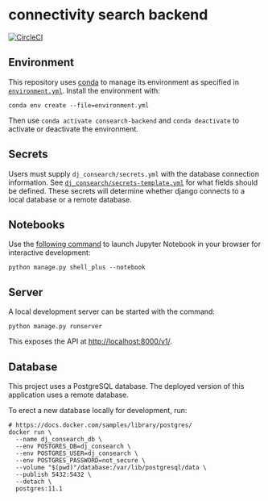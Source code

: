# connectivity search backend

[![CircleCI](https://circleci.com/gh/greenelab/connectivity-search-backend.svg?style=svg)](https://circleci.com/gh/greenelab/connectivity-search-backend)


## Environment

This repository uses [conda](http://conda.pydata.org/docs/) to manage its environment as specified in [`environment.yml`](environment.yml).
Install the environment with:

```shell
conda env create --file=environment.yml
```

Then use `conda activate consearch-backend` and `conda deactivate` to activate or deactivate the environment.

## Secrets

Users must supply `dj_consearch/secrets.yml` with the database connection information.
See [`dj_consearch/secrets-template.yml`](dj_consearch/secrets-template.yml) for what fields should be defined.
These secrets will determine whether django connects to a local database or a remote database.

## Notebooks

Use the [following command](https://medium.com/ayuth/how-to-use-django-in-jupyter-notebook-561ea2401852) to launch Jupyter Notebook in your browser for interactive development:

```shell
python manage.py shell_plus --notebook
```

## Server

A local development server can be started with the command:

```shell
python manage.py runserver
```

This exposes the API at <http://localhost:8000/v1/>.

## Database

This project uses a PostgreSQL database.
The deployed version of this application uses a remote database.

To erect a new database locally for development, run:

```shell
# https://docs.docker.com/samples/library/postgres/
docker run \
  --name dj_consearch_db \
  --env POSTGRES_DB=dj_consearch \
  --env POSTGRES_USER=dj_consearch \
  --env POSTGRES_PASSWORD=not_secure \
  --volume "$(pwd)"/database:/var/lib/postgresql/data \
  --publish 5432:5432 \
  --detach \
  postgres:11.1
```
